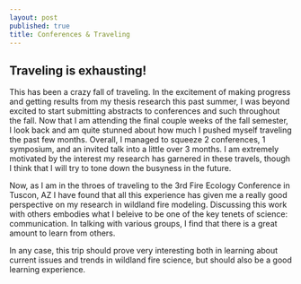 ```yaml
---
layout: post
published: true
title: Conferences & Traveling
---
```

## Traveling is exhausting!

This has been a crazy fall of traveling. In the excitement of making progress and getting results from my thesis research this past summer, I was beyond excited to start submitting abstracts to conferences and such throughout the fall. Now that I am attending the final couple weeks of the fall semester, I look back and am quite stunned about how much I pushed myself traveling the past few months. Overall, I managed to squeeze 2 conferences, 1 symposium, and an invited talk into a little over 3 months. I am extremely motivated by the interest my research has garnered in these travels, though I think that I will try to tone down the busyness in the future. 


Now, as I am in the throes of traveling to the 3rd Fire Ecology Conference in Tuscon, AZ I have found that all this experience has given me a really good perspective on my research in wildland fire modeling. Discussing this work with others embodies what I beleive to be one of the key tenets of science: communication. In talking with various groups, I find that there is a great amount to learn from others. 

In any case, this trip should prove very interesting both in learning about current issues and trends in wildland fire science, but should also be a good learning experience. 
